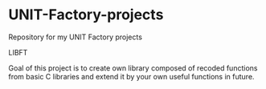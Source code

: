 # UNIT-Factory-projects
Repository for my UNIT Factory projects

LIBFT

Goal of this project is to create own library composed of recoded functions from 
basic C libraries and extend it by your own useful functions in future.
